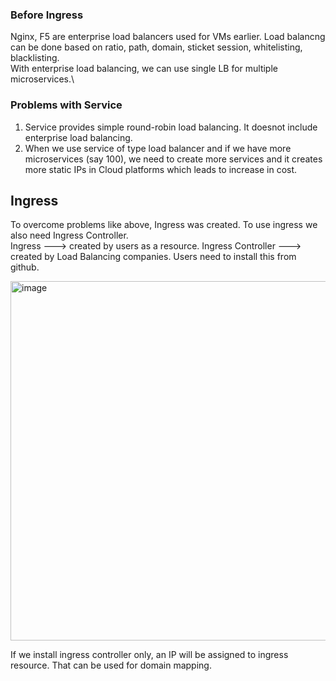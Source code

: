 ### Before Ingress
Nginx, F5 are enterprise load balancers used for VMs earlier. Load balancng can be done based on ratio, path, domain, sticket session, whitelisting, blacklisting.\
With enterprise load balancing, we can use single LB for multiple microservices.\
### Problems with Service
1. Service provides simple round-robin load balancing. It doesnot include enterprise load balancing.
2. When we use service of type load balancer and if we have more microservices (say 100), we need to create more services and it creates more static IPs in Cloud platforms which leads to increase in cost.

## Ingress
To overcome problems like above, Ingress was created. To use ingress we also need Ingress Controller.\
Ingress            ---> created by users as a resource.
Ingress Controller ---> created by Load Balancing companies. Users need to install this from github.

<img width="575" alt="image" src="https://github.com/user-attachments/assets/24b19a85-b92a-40e8-86b4-aaa1622b831d" />

If we install ingress controller only, an IP will be assigned to ingress resource. That can be used for domain mapping.
